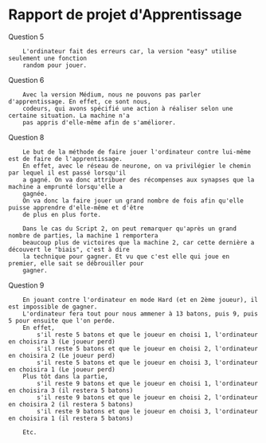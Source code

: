Rapport de projet d'Apprentissage
=============================================

Question 5

        L'ordinateur fait des erreurs car, la version "easy" utilise seulement une fonction
        random pour jouer.

Question 6

		Avec la version Médium, nous ne pouvons pas parler d'apprentissage. En effet, ce sont nous,
		codeurs, qui avons spécifié une action à réaliser selon une certaine situation. La machine n'a 
		pas appris d'elle-même afin de s'améliorer.
        
Question 8

		Le but de la méthode de faire jouer l'ordinateur contre lui-même est de faire de l'apprentissage.
		En effet, avec le réseau de neurone, on va privilégier le chemin par lequel il est passé lorsqu'il 
		a gagné. On va donc attribuer des récompenses aux synapses que la machine a emprunté lorsqu'elle a 
		gagnée.
		On va donc la faire jouer un grand nombre de fois afin qu'elle puisse apprendre d'elle-même et d'être
		de plus en plus forte.

		Dans le cas du Script 2, on peut remarquer qu'après un grand nombre de parties, la machine 1 remportera
		beaucoup plus de victoires que la machine 2, car cette dernière a découvert le "biais", c'est à dire 
		la technique pour gagner. Et vu que c'est elle qui joue en premier, elle sait se débrouiller pour 
		gagner.

Question 9

		En jouant contre l'ordinateur en mode Hard (et en 2ème joueur), il est impossible de gagner.
		L'ordinateur fera tout pour nous ammener à 13 batons, puis 9, puis 5 pour ensuite que l'on perde.
		En effet, 
			s'il reste 5 batons et que le joueur en choisi 1, l'ordinateur en choisira 3 (Le joueur perd)
			s'il reste 5 batons et que le joueur en choisi 2, l'ordinateur en choisira 2 (Le joueur perd)
			s'il reste 5 batons et que le joueur en choisi 3, l'ordinateur en choisira 1 (Le joueur perd)
		Plus tôt dans la partie,
			s'il reste 9 batons et que le joueur en choisi 1, l'ordinateur en choisira 3 (il restera 5 batons)
			s'il reste 9 batons et que le joueur en choisi 2, l'ordinateur en choisira 2 (il restera 5 batons)
			s'il reste 9 batons et que le joueur en choisi 3, l'ordinateur en choisira 1 (il restera 5 batons)

		Etc.
